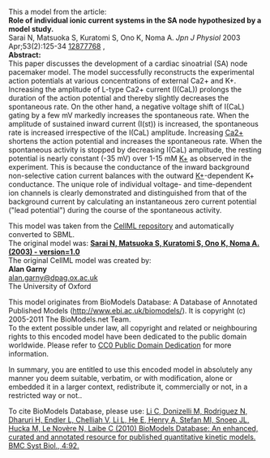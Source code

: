 

This a model from the article:  
**Role of individual ionic current systems in the SA node hypothesized by a model study.**   
Sarai N, Matsuoka S, Kuratomi S, Ono K, Noma A. _Jpn J Physiol_ 2003
Apr;53(2):125-34 [12877768](http://www.ncbi.nlm.nih.gov/pubmed/12877768) ,  
**Abstract:**   
This paper discusses the development of a cardiac sinoatrial (SA) node
pacemaker model. The model successfully reconstructs the experimental action
potentials at various concentrations of external Ca2+ and K+. Increasing the
amplitude of L-type Ca2+ current (I(CaL)) prolongs the duration of the action
potential and thereby slightly decreases the spontaneous rate. On the other
hand, a negative voltage shift of I(CaL) gating by a few mV markedly increases
the spontaneous rate. When the amplitude of sustained inward current (I(st))
is increased, the spontaneous rate is increased irrespective of the I(CaL)
amplitude. Increasing [Ca2+](o) shortens the action potential and increases
the spontaneous rate. When the spontaneous activity is stopped by decreasing
I(CaL) amplitude, the resting potential is nearly constant (-35 mV) over 1-15
mM [K+](o) as observed in the experiment. This is because the conductance of
the inward background non-selective cation current balances with the outward
[K+](o)-dependent K+ conductance. The unique role of individual voltage- and
time-dependent ion channels is clearly demonstrated and distinguished from
that of the background current by calculating an instantaneous zero current
potential ("lead potential") during the course of the spontaneous activity.

This model was taken from the [CellML
repository](http://www.cellml.org/models) and automatically converted to SBML.  
The original model was: [ **Sarai N, Matsuoka S, Kuratomi S, Ono K, Noma A.
(2003) - version=1.0**
](http://models.cellml.org/exposure/d109b2cd87073a22ff5583e29acf9226)  
The original CellML model was created by:  
**Alan Garny**   
alan.garny@dpag.ox.ac.uk  
The University of Oxford  

This model originates from BioModels Database: A Database of Annotated
Published Models (http://www.ebi.ac.uk/biomodels/). It is copyright (c)
2005-2011 The BioModels.net Team.  
To the extent possible under law, all copyright and related or neighbouring
rights to this encoded model have been dedicated to the public domain
worldwide. Please refer to [CC0 Public Domain
Dedication](http://creativecommons.org/publicdomain/zero/1.0/) for more
information.

In summary, you are entitled to use this encoded model in absolutely any
manner you deem suitable, verbatim, or with modification, alone or embedded it
in a larger context, redistribute it, commercially or not, in a restricted way
or not..  
  
To cite BioModels Database, please use: [Li C, Donizelli M, Rodriguez N,
Dharuri H, Endler L, Chelliah V, Li L, He E, Henry A, Stefan MI, Snoep JL,
Hucka M, Le Novère N, Laibe C (2010) BioModels Database: An enhanced, curated
and annotated resource for published quantitative kinetic models. BMC Syst
Biol., 4:92.](http://www.ncbi.nlm.nih.gov/pubmed/20587024)

